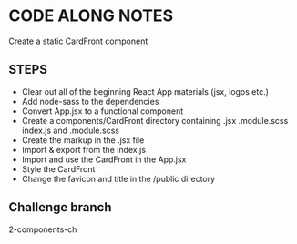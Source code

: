 # CODE ALONG NOTES

Create a static CardFront component

## STEPS

- Clear out all of the beginning React App materials (jsx, logos etc.)
- Add node-sass to the dependencies
- Convert App.jsx to a functional component
- Create a components/CardFront directory containing .jsx .module.scss index.js and .module.scss
- Create the markup in the .jsx file
- Import & export from the index.js
- Import and use the CardFront in the App.jsx
- Style the CardFront
- Change the favicon and title in the /public directory

## Challenge branch

2-components-ch
